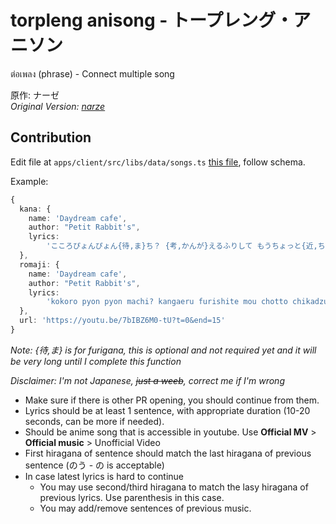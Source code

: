 # torpleng anisong - トープレング・アニソン

ต่อเพลง (phrase) - Connect multiple song

原作: ナーゼ  
_Original Version: [narze](https://github.com/narze/torpleng)_

## Contribution

Edit file at `apps/client/src/libs/data/songs.ts` [this file](/apps/client/src/libs/data/songs.ts), follow schema.

Example:

```ts
{
  kana: {
    name: 'Daydream cafe',
    author: "Petit Rabbit's",
    lyrics:
        'こころぴょんぴょん{待,ま}ち？ {考,かんが}えるふりして もうちょっと{近,ちか}づいちゃえ {簡単,かんたん}には{教,おし}えないっ こんなに{好,す}きなことは{内緒,ないしょ}なの'
  },
  romaji: {
    name: 'Daydream cafe',
    author: "Petit Rabbit's",
    lyrics:
        'kokoro pyon pyon machi? kangaeru furishite mou chotto chikadzuichae kantan ni wa oshienai konna ni suki na koto wa naisho na no'
  },
  url: 'https://youtu.be/7bIBZ6M0-tU?t=0&end=15'
}
```

_Note: {待,ま} is for furigana, this is optional and not required yet and it will be very long until I complete this function_

_Disclaimer: I'm not Japanese, ~~just a weeb~~, correct me if I'm wrong_

- Make sure if there is other PR opening, you should continue from them.
- Lyrics should be at least 1 sentence, with appropriate duration (10-20 seconds, can be more if needed).
- Should be anime song that is accessible in youtube. Use **Official MV** > **Official music** > Unofficial Video
- First hiragana of sentence should match the last hiragana of previous sentence (のう - の is acceptable)
- In case latest lyrics is hard to continue
  - You may use second/third hiragana to match the lasy hiragana of previous lyrics. Use parenthesis in this case.
  - You may add/remove sentences of previous music.
